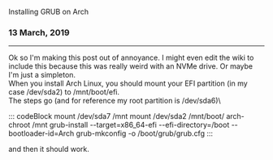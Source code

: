Installing GRUB on Arch

### 13 March, 2019

------------------------------------------------------------------------

Ok so I\'m making this post out of annoyance. I might even edit the wiki
to include this because this was really weird with an NVMe drive. Or
maybe I\'m just a simpleton.\
When you install Arch Linux, you should mount your EFI partition (in my
case /dev/sda2) to /mnt/boot/efi.\
The steps go (and for reference my root partition is /dev/sda6)\

::: codeBlock
    mount /dev/sda7 /mnt
    mount /dev/sda2 /mnt/boot/
    arch-chroot /mnt
    grub-install --target=x86_64-efi --efi-directory=/boot --bootloader-id=Arch
    grub-mkconfig -o /boot/grub/grub.cfg
:::

and then it should work.
